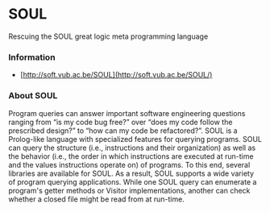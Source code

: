 # SOUL
Rescuing the SOUL great logic meta programming language

### Information

* [http://soft.vub.ac.be/SOUL](http://soft.vub.ac.be/SOUL/)

### About SOUL

Program queries can answer important software engineering questions ranging from “is my code bug free?” over “does my code follow the prescribed design?” to “how can my code be refactored?”. SOUL is a Prolog-like language with specialized features for querying programs. SOUL can query the structure (i.e., instructions and their organization) as well as the behavior (i.e., the order in which instructions are executed at run-time and the values instructions operate on) of programs. To this end, several libraries are available for SOUL. As a result, SOUL supports a wide variety of program querying applications. While one SOUL query can enumerate a program's getter methods or Visitor implementations, another can check whether a closed file might be read from at run-time. 
